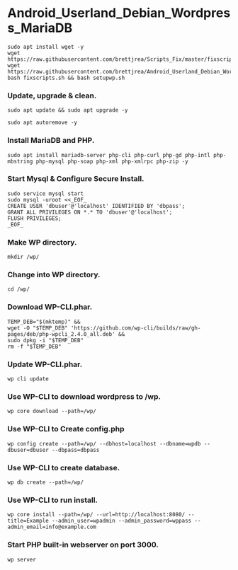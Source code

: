 # Android_Userland_Debian_Wordpress_MariaDB




```
sudo apt install wget -y
wget https://raw.githubusercontent.com/brettjrea/Scripts_Fix/master/fixscripts.sh
wget https://raw.githubusercontent.com/brettjrea/Android_Userland_Debian_Wordpress_MariaDB/master/setupwp.sh
bash fixscripts.sh && bash setupwp.sh
```

### Update, upgrade & clean.

`sudo apt update && sudo apt upgrade -y`

`sudo apt autoremove -y`

### Install MariaDB and PHP.

`sudo apt install mariadb-server php-cli php-curl php-gd php-intl php-mbstring php-mysql php-soap php-xml php-xmlrpc php-zip -y`

### Start Mysql & Configure Secure Install.

```
sudo service mysql start
sudo mysql -uroot <<_EOF_ 
CREATE USER 'dbuser'@'localhost' IDENTIFIED BY 'dbpass';
GRANT ALL PRIVILEGES ON *.* TO 'dbuser'@'localhost';
FLUSH PRIVILEGES;
_EOF_
```
### Make WP directory.

`mkdir /wp/`

### Change into WP directory.

`cd /wp/`

### Download WP-CLI.phar.

```
TEMP_DEB="$(mktemp)" &&
wget -O "$TEMP_DEB" 'https://github.com/wp-cli/builds/raw/gh-pages/deb/php-wpcli_2.4.0_all.deb' &&
sudo dpkg -i "$TEMP_DEB" 
rm -f "$TEMP_DEB"
```
### Update WP-CLI.phar.

`wp cli update`

### Use WP-CLI to download wordpress to /wp.

`wp core download --path=/wp/`

### Use WP-CLI to Create config.php

`wp config create --path=/wp/ --dbhost=localhost --dbname=wpdb --dbuser=dbuser --dbpass=dbpass`

### Use WP-CLI to create database.

`wp db create --path=/wp/`

### Use WP-CLI to run install.

`wp core install --path=/wp/ --url=http://localhost:8080/ --title=Example --admin_user=wpadmin --admin_password=wppass --admin_email=info@example.com`

### Start PHP built-in webserver on port 3000.

`wp server`
